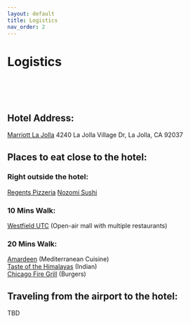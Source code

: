 ```yaml
---
layout: default
title: Logistics
nav_order: 2
---
```


# Logistics
<br>
<br>
<br>

## Hotel Address:
[Marriott La Jolla](https://maps.app.goo.gl/1TmMx7vMQXsuNPAz5)
4240 La Jolla Village Dr, La Jolla, CA 92037

## Places to eat close to the hotel:

### Right outside the hotel:
[Regents Pizzeria](https://maps.app.goo.gl/K7yr3NTaqF6XMiFU8)
[Nozomi Sushi](https://maps.app.goo.gl/ZKjx7qw5o9TbhCC5A)
### 10 Mins Walk:
[Westfield UTC](https://maps.app.goo.gl/YpbGsbLgu5g8iELR7) (Open-air mall with multiple restaurants)
### 20 Mins Walk:
[Amardeen](https://maps.app.goo.gl/H3HidYGhUe8NFKm38) (Mediterranean Cuisine) <br>
[Taste of the Himalayas](https://maps.app.goo.gl/xbprfCqyxmjtqtUw5) (Indian) <br>
[Chicago Fire Grill](https://maps.app.goo.gl/ZzxFtuuyYWq1ejrw9) (Burgers)

## Traveling from the airport to the hotel: 

TBD 

